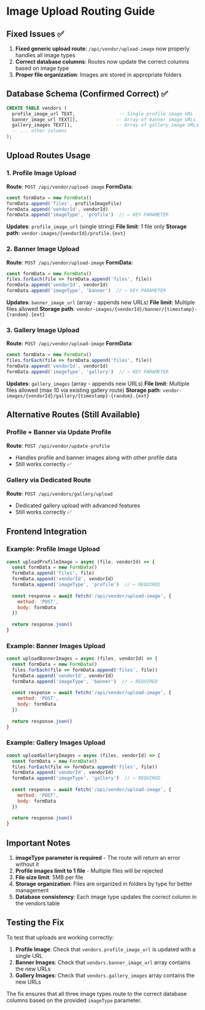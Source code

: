 # Image Upload Routing Guide

## Fixed Issues ✅

1. **Fixed generic upload route**: `/api/vendor/upload-image` now properly handles all image types
2. **Correct database columns**: Routes now update the correct columns based on image type
3. **Proper file organization**: Images are stored in appropriate folders

## Database Schema (Confirmed Correct) ✅

```sql
CREATE TABLE vendors (
  profile_image_url TEXT,                -- Single profile image URL
  banner_image_url TEXT[],              -- Array of banner image URLs  
  gallery_images TEXT[],                -- Array of gallery image URLs
  -- ... other columns
);
```

## Upload Routes Usage

### 1. Profile Image Upload
**Route**: `POST /api/vendor/upload-image`
**FormData**:
```javascript
const formData = new FormData()
formData.append('files', profileImageFile)
formData.append('vendorId', vendorId) 
formData.append('imageType', 'profile')  // ← KEY PARAMETER
```
**Updates**: `profile_image_url` (single string)
**File limit**: 1 file only
**Storage path**: `vendor-images/{vendorId}/profile.{ext}`

### 2. Banner Image Upload  
**Route**: `POST /api/vendor/upload-image`
**FormData**:
```javascript
const formData = new FormData()
files.forEach(file => formData.append('files', file))
formData.append('vendorId', vendorId)
formData.append('imageType', 'banner')  // ← KEY PARAMETER
```
**Updates**: `banner_image_url` (array - appends new URLs)
**File limit**: Multiple files allowed
**Storage path**: `vendor-images/{vendorId}/banner/{timestamp}-{random}.{ext}`

### 3. Gallery Image Upload
**Route**: `POST /api/vendor/upload-image`
**FormData**:
```javascript  
const formData = new FormData()
files.forEach(file => formData.append('files', file))
formData.append('vendorId', vendorId)
formData.append('imageType', 'gallery')  // ← KEY PARAMETER
```
**Updates**: `gallery_images` (array - appends new URLs)
**File limit**: Multiple files allowed (max 10 via existing gallery route)
**Storage path**: `vendor-images/{vendorId}/gallery/{timestamp}-{random}.{ext}`

## Alternative Routes (Still Available)

### Profile + Banner via Update Profile
**Route**: `POST /api/vendor/update-profile`
- Handles profile and banner images along with other profile data
- Still works correctly ✅

### Gallery via Dedicated Route  
**Route**: `POST /api/vendors/gallery/upload`
- Dedicated gallery upload with advanced features
- Still works correctly ✅

## Frontend Integration

### Example: Profile Image Upload
```javascript
const uploadProfileImage = async (file, vendorId) => {
  const formData = new FormData()
  formData.append('files', file)
  formData.append('vendorId', vendorId)
  formData.append('imageType', 'profile')  // ← REQUIRED
  
  const response = await fetch('/api/vendor/upload-image', {
    method: 'POST',
    body: formData
  })
  
  return response.json()
}
```

### Example: Banner Images Upload
```javascript
const uploadBannerImages = async (files, vendorId) => {
  const formData = new FormData()
  files.forEach(file => formData.append('files', file))
  formData.append('vendorId', vendorId)
  formData.append('imageType', 'banner')  // ← REQUIRED
  
  const response = await fetch('/api/vendor/upload-image', {
    method: 'POST',
    body: formData
  })
  
  return response.json()
}
```

### Example: Gallery Images Upload
```javascript
const uploadGalleryImages = async (files, vendorId) => {
  const formData = new FormData()
  files.forEach(file => formData.append('files', file))
  formData.append('vendorId', vendorId)
  formData.append('imageType', 'gallery')  // ← REQUIRED
  
  const response = await fetch('/api/vendor/upload-image', {
    method: 'POST', 
    body: formData
  })
  
  return response.json()
}
```

## Important Notes

1. **imageType parameter is required** - The route will return an error without it
2. **Profile images limit to 1 file** - Multiple files will be rejected
3. **File size limit**: 5MB per file
4. **Storage organization**: Files are organized in folders by type for better management
5. **Database consistency**: Each image type updates the correct column in the vendors table

## Testing the Fix

To test that uploads are working correctly:

1. **Profile Image**: Check that `vendors.profile_image_url` is updated with a single URL
2. **Banner Images**: Check that `vendors.banner_image_url` array contains the new URLs
3. **Gallery Images**: Check that `vendors.gallery_images` array contains the new URLs

The fix ensures that all three image types route to the correct database columns based on the provided `imageType` parameter.